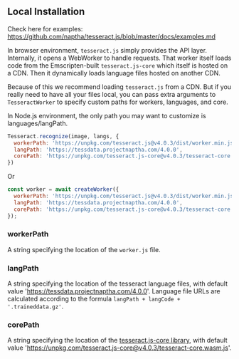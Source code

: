 ## Local Installation

Check here for examples: https://github.com/naptha/tesseract.js/blob/master/docs/examples.md 

In browser environment, `tesseract.js` simply provides the API layer. Internally, it opens a WebWorker to handle requests. That worker itself loads code from the Emscripten-built `tesseract.js-core` which itself is hosted on a CDN. Then it dynamically loads language files hosted on another CDN.

Because of this we recommend loading `tesseract.js` from a CDN. But if you really need to have all your files local, you can pass extra arguments to `TesseractWorker` to specify custom paths for workers, languages, and core.

In Node.js environment, the only path you may want to customize is languages/langPath.

```javascript
Tesseract.recognize(image, langs, {
  workerPath: 'https://unpkg.com/tesseract.js@v4.0.3/dist/worker.min.js',
  langPath: 'https://tessdata.projectnaptha.com/4.0.0',
  corePath: 'https://unpkg.com/tesseract.js-core@v4.0.3/tesseract-core.wasm.js',
})
```

Or

```javascript
const worker = await createWorker({
  workerPath: 'https://unpkg.com/tesseract.js@v4.0.3/dist/worker.min.js',
  langPath: 'https://tessdata.projectnaptha.com/4.0.0',
  corePath: 'https://unpkg.com/tesseract.js-core@v4.0.3/tesseract-core.wasm.js',
});
```

### workerPath
A string specifying the location of the `worker.js` file.

### langPath
A string specifying the location of the tesseract language files, with default value 'https://tessdata.projectnaptha.com/4.0.0'. Language file URLs are calculated according to the formula `langPath + langCode + '.traineddata.gz'`.

### corePath
A string specifying the location of the [tesseract.js-core library](https://github.com/naptha/tesseract.js-core), with default value 'https://unpkg.com/tesseract.js-core@v4.0.3/tesseract-core.wasm.js'.
